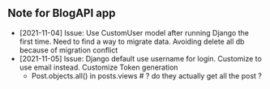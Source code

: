 ## Note for BlogAPI app 

- [2021-11-04] Issue: Use CustomUser model after running Django the first time. Need to find a way to migrate data. Avoiding delete all db because of migration conflict 
- [2021-11-05] Issue: Django default use username for login. Customize to use email instead. Customize Token generation
	- Post.objects.all() in posts.views # ? do they actually get all the post ?